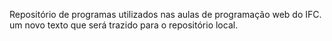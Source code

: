 Repositório de programas utilizados nas aulas de programação web do IFC.
um novo texto que será trazido para o repositório local.
